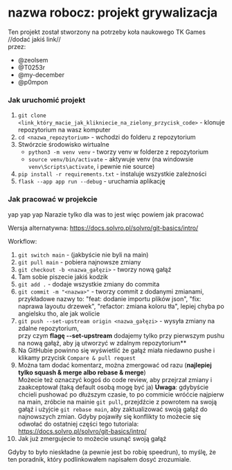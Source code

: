 # nazwa robocz: projekt grywalizacja

Ten projekt został stworzony na potrzeby koła naukowego TK Games //dodać jakiś link//  
przez:
- @zeolsem
- @T0253r
- @my-december
- @p0mpon

### Jak uruchomić projekt
1. `git clone <link_który_macie_jak_klikniecie_na_zielony_przycisk_code>` - klonuje repozytorium na wasz komputer
2. `cd <nazwa_repozytorium>` - wchodzi do folderu z repozytorium
3. Stwórzcie środowisko wirtualne
   - `python3 -m venv venv` - tworzy venv w folderze z repozytorium
   - `source venv/bin/activate` - aktywuje venv (na windowsie `venv\Scripts\activate`, i pewnie nie source)
4. `pip install -r requirements.txt` - instaluje wszystkie zależności
5. `flask --app app run --debug` - uruchamia aplikację

### Jak pracować w projekcie

yap yap yap
Narazie tylko dla was to jest więc powiem jak pracować  

Wersja alternatywna: https://docs.solvro.pl/solvro/git-basics/intro/  

Workflow:
1. `git switch main` - (jakbyście nie byli na main)
2. `git pull main` - pobiera najnowsze zmiany
3. `git checkout -b <nazwa_gałęzi>` - tworzy nową gałąź
4. Tam sobie piszecie jakiś kodzik
5. `git add .` - dodaje wszystkie zmiany do commita
6. `git commit -m "<nazwa>"` - tworzy commit z dodanymi zmianami, przykładowe nazwy to:
"feat: dodanie importu plików json", "fix: naprawa layoutu drzewek", "refactor: zmiana koloru tła",
lepiej chyba po angielsku tho, ale jak wolicie
7. `git push --set-upstream origin <nazwa_gałęzi>` - wysyła zmiany na zdalne repozytorium,  
przy czym **flagę --set-upstream** dodajemy tylko przy pierwszym pushu na nową gałąź, aby ją utworzyć
w zdalnym repozytorium**
8. Na GitHubie powinno się wyświetlić że gałąź miała niedawno pushe i klikamy przycisk `Compare & pull request`
9. Można tam dodać komentarz, można zmergować od razu (**najlepiej tylko squash & merge albo rebase & merge**)  
Możecie też oznaczyć kogoś do code review, aby przejrzał zmiany i zaakceptował (taką default osobą mogę być ja)
**Uwaga**: gdybyście chcieli pushować po dłuższym czasie, to po commicie wróćcie najpierw na main, zróbcie na mainie
`git pull`, przejdźcie z powrotem na swoją gałąź i użyjcie `git rebase main`, aby zaktualizować swoją gałąź do
najnowszych zmian. Gdyby pojawiły się konflikty to możecie się odwołać do ostatniej części tego tutoriala:
https://docs.solvro.pl/solvro/git-basics/intro/  
10. Jak już zmergujecie to możecie usunąć swoją gałąź

Gdyby to było nieskładne (a pewnie jest bo robię speedrun), to myślę, że ten poradnik, który podlinkowałem
napisałem dosyć zrozumiale.